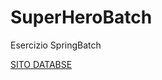 # SuperHeroBatch
Esercizio SpringBatch

[SITO DATABSE](https://www.databasestar.com/sample-data-sql/)
